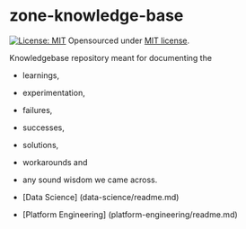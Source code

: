 # zone-knowledge-base

 [![License: MIT](https://img.shields.io/badge/License-MIT-yellow.svg)](./LICENSE)
 Opensourced under  [MIT license](./LICENSE).
 
Knowledgebase repository meant for documenting the 
* learnings, 
* experimentation, 
* failures, 
* successes, 
* solutions,
* workarounds and 
* any sound wisdom we came across.

* [Data Science] (data-science/readme.md)
* [Platform Engineering] (platform-engineering/readme.md)
